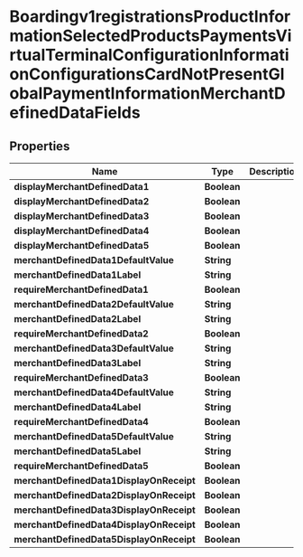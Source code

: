 
# Boardingv1registrationsProductInformationSelectedProductsPaymentsVirtualTerminalConfigurationInformationConfigurationsCardNotPresentGlobalPaymentInformationMerchantDefinedDataFields

## Properties
Name | Type | Description | Notes
------------ | ------------- | ------------- | -------------
**displayMerchantDefinedData1** | **Boolean** |  |  [optional]
**displayMerchantDefinedData2** | **Boolean** |  |  [optional]
**displayMerchantDefinedData3** | **Boolean** |  |  [optional]
**displayMerchantDefinedData4** | **Boolean** |  |  [optional]
**displayMerchantDefinedData5** | **Boolean** |  |  [optional]
**merchantDefinedData1DefaultValue** | **String** |  |  [optional]
**merchantDefinedData1Label** | **String** |  |  [optional]
**requireMerchantDefinedData1** | **Boolean** |  |  [optional]
**merchantDefinedData2DefaultValue** | **String** |  |  [optional]
**merchantDefinedData2Label** | **String** |  |  [optional]
**requireMerchantDefinedData2** | **Boolean** |  |  [optional]
**merchantDefinedData3DefaultValue** | **String** |  |  [optional]
**merchantDefinedData3Label** | **String** |  |  [optional]
**requireMerchantDefinedData3** | **Boolean** |  |  [optional]
**merchantDefinedData4DefaultValue** | **String** |  |  [optional]
**merchantDefinedData4Label** | **String** |  |  [optional]
**requireMerchantDefinedData4** | **Boolean** |  |  [optional]
**merchantDefinedData5DefaultValue** | **String** |  |  [optional]
**merchantDefinedData5Label** | **String** |  |  [optional]
**requireMerchantDefinedData5** | **Boolean** |  |  [optional]
**merchantDefinedData1DisplayOnReceipt** | **Boolean** |  |  [optional]
**merchantDefinedData2DisplayOnReceipt** | **Boolean** |  |  [optional]
**merchantDefinedData3DisplayOnReceipt** | **Boolean** |  |  [optional]
**merchantDefinedData4DisplayOnReceipt** | **Boolean** |  |  [optional]
**merchantDefinedData5DisplayOnReceipt** | **Boolean** |  |  [optional]



